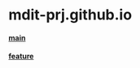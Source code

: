 # mdit-prj.github.io

#### [main](http://mdit-prj.github.io/main.html)
#### [feature](http://mdit-prj.github.io/feature.html)
